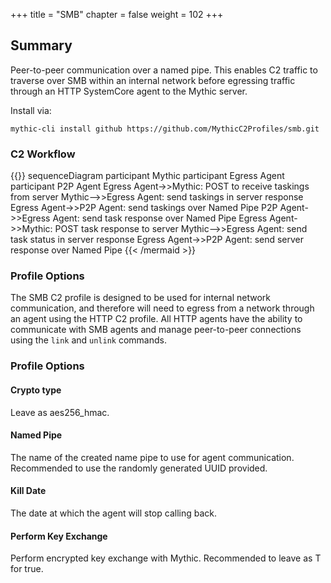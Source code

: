 +++
title = "SMB"
chapter = false
weight = 102
+++

## Summary
Peer-to-peer communication over a named pipe. This enables C2 traffic to traverse over SMB within an internal network before egressing traffic through an HTTP SystemCore agent to the Mythic server.

Install via:
```
mythic-cli install github https://github.com/MythicC2Profiles/smb.git
```

### C2 Workflow
{{<mermaid>}}
sequenceDiagram
    participant Mythic
    participant Egress Agent
    participant P2P Agent
    Egress Agent->>Mythic: POST to receive taskings from server
    Mythic-->>Egress Agent: send taskings in server response
    Egress Agent->>P2P Agent: send taskings over Named Pipe
    P2P Agent->>Egress Agent: send task response over Named Pipe 
    Egress Agent->>Mythic: POST task response to server
    Mythic-->>Egress Agent: send task status in server response
    Egress Agent->>P2P Agent: send server response over Named Pipe
{{< /mermaid >}}

### Profile Options
The SMB C2 profile is designed to be used for internal network communication, and therefore will need to egress from a network through an agent using the HTTP C2 profile. All HTTP agents have the ability to communicate with SMB agents and manage peer-to-peer connections using the `link` and `unlink` commands.

### Profile Options
#### Crypto type
Leave as aes256_hmac.

#### Named Pipe
The name of the created name pipe to use for agent communication. Recommended to use the randomly generated UUID provided.

#### Kill Date
The date at which the agent will stop calling back.

#### Perform Key Exchange
Perform encrypted key exchange with Mythic. Recommended to leave as T for true.